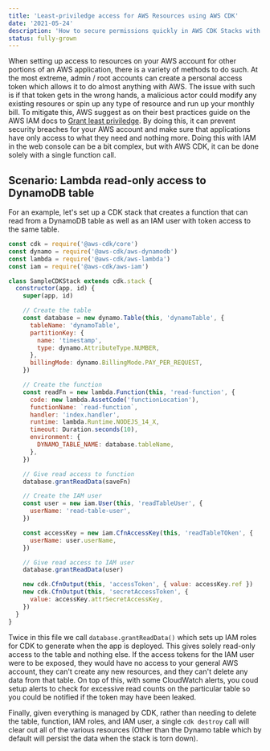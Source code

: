 ```yaml
---
title: 'Least-priviledge access for AWS Resources using AWS CDK'
date: '2021-05-24'
description: 'How to secure permissions quickly in AWS CDK Stacks with least-priviledge access'
status: fully-grown
---
```


When setting up access to resources on your AWS account for other portions of an AWS application, there is a variety of methods to do such. At the most extreme, admin / root accounts can create a personal access token which allows it to do almost anything with AWS. The issue with such is if that token gets in the wrong hands, a malicious actor could modify any existing resoures or spin up any type of resource and run up your monthly bill. To mitigate this, AWS suggest as on their best practices guide on the AWS IAM docs to [Grant least priviledge](https://docs.aws.amazon.com/IAM/latest/UserGuide/best-practices.html#grant-least-privilege). By doing this, it can prevent security breaches for your AWS account and make sure that applications have only access to what they need and nothing more. Doing this with IAM in the web console can be a bit complex, but with AWS CDK, it can be done solely with a single function call.

## Scenario: Lambda read-only access to DynamoDB table

For an example, let's set up a CDK stack that creates a function that can read from a DynamoDB table as well as an IAM user with token access to the same table.

```js highlight={33,45}
const cdk = require('@aws-cdk/core')
const dynamo = require('@aws-cdk/aws-dynamodb')
const lambda = require('@aws-cdk/aws-lambda')
const iam = require('@aws-cdk/aws-iam')

class SampleCDKStack extends cdk.stack {
  constructor(app, id) {
    super(app, id)

    // Create the table
    const database = new dynamo.Table(this, 'dynamoTable', {
      tableName: 'dynamoTable',
      partitionKey: {
        name: 'timestamp',
        type: dynamo.AttributeType.NUMBER,
      },
      billingMode: dynamo.BillingMode.PAY_PER_REQUEST,
    })

    // Create the function
    const readFn = new lambda.Function(this, 'read-function', {
      code: new lambda.AssetCode('functionLocation'),
      functionName: `read-function`,
      handler: 'index.handler',
      runtime: lambda.Runtime.NODEJS_14_X,
      timeout: Duration.seconds(10),
      environment: {
        DYNAMO_TABLE_NAME: database.tableName,
      },
    })

    // Give read access to function
    database.grantReadData(saveFn)

    // Create the IAM user
    const user = new iam.User(this, 'readTableUser', {
      userName: 'read-table-user',
    })

    const accessKey = new iam.CfnAccessKey(this, 'readTableTOken', {
      userName: user.userName,
    })

    // Give read access to IAM user
    database.grantReadData(user)

    new cdk.CfnOutput(this, 'accessToken', { value: accessKey.ref })
    new cdk.CfnOutput(this, 'secretAccessToken', {
      value: accessKey.attrSecretAccessKey,
    })
  }
}
```

Twice in this file we call `database.grantReadData()` which sets up IAM roles for CDK to generate when the app is deployed. This gives solely read-only access to the table and nothing else. If the access tokens for the IAM user were to be exposed, they would have no access to your general AWS account, they can't create any new resources, and they can't delete any data from that table. On top of this, with some CloudWatch alerts, you coud setup alerts to check for excessive read counts on the particular table so you could be notified if the token may have been leaked.

Finally, given everything is managed by CDK, rather than needing to delete the table, function, IAM roles, and IAM user, a single `cdk destroy` call will clear out all of the various resources (Other than the Dynamo table which by default will persist the data when the stack is torn down).
